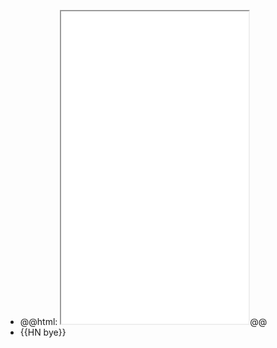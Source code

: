 - @@html: <iframe src="file:///Users/imran/projects/digital-garden/.vscode/auto-git-pull-push.sh" height="500px"></iframe>@@
- {{HN bye}}